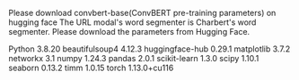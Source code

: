 Please download convbert-base(ConvBERT pre-training parameters) on hugging face
The URL modal's word segmenter is Charbert's word segmenter. Please download the parameters from Hugging Face.

Python 3.8.20
beautifulsoup4          4.12.3
huggingface-hub         0.29.1
matplotlib              3.7.2
networkx                3.1
numpy                   1.24.3
pandas                  2.0.1
scikit-learn            1.3.0
scipy                   1.10.1
seaborn                 0.13.2
timm                    1.0.15
torch                   1.13.0+cu116
